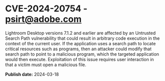# CVE-2024-20754 - psirt@adobe.com

Lightroom Desktop versions 7.1.2 and earlier are affected by an Untrusted Search Path vulnerability that could result in arbitrary code execution in the context of the current user. If the application uses a search path to locate critical resources such as programs, then an attacker could modify that search path to point to a malicious program, which the targeted application would then execute. Exploitation of this issue requires user interaction in that a victim must open a malicious file.

**Publish date:** 2024-03-18
